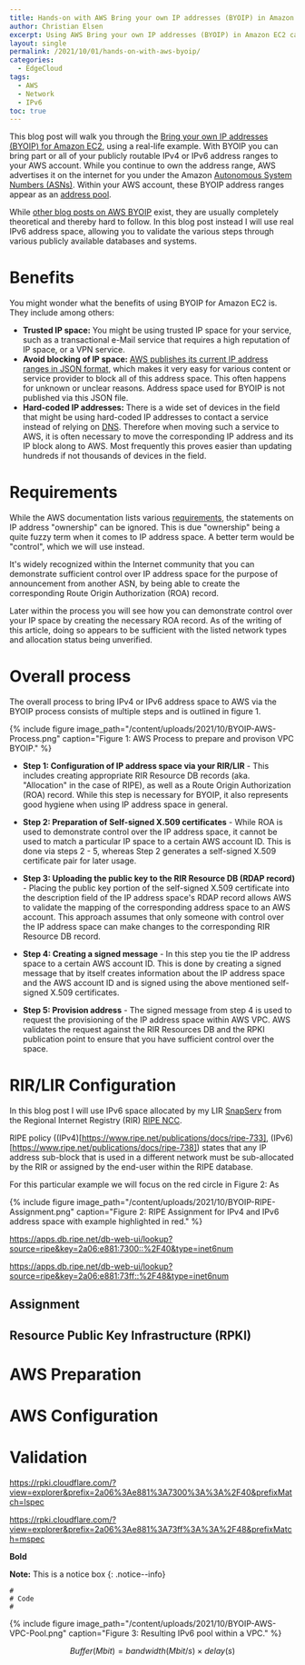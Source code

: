 ```yaml
---
title: Hands-on with AWS Bring your own IP addresses (BYOIP) in Amazon EC2
author: Christian Elsen
excerpt: Using AWS Bring your own IP addresses (BYOIP) in Amazon EC2 capability with a real life example of an IPv6 prefix, showing provisioning and troubleshooting steps.
layout: single
permalink: /2021/10/01/hands-on-with-aws-byoip/
categories:
  - EdgeCloud
tags:
  - AWS
  - Network
  - IPv6
toc: true
---
```


This blog post will walk you through the [Bring your own IP addresses (BYOIP) for Amazon EC2](https://docs.aws.amazon.com/AWSEC2/latest/UserGuide/ec2-byoip.html), using a real-life example. With BYOIP you can bring part or all of your publicly routable IPv4 or IPv6 address ranges to your AWS account. While you continue to own the address range, AWS advertises it on the internet for you under the Amazon [Autonomous System Numbers (ASNs)](https://en.wikipedia.org/wiki/Autonomous_system_(Internet)). Within your AWS account, these BYOIP address ranges appear as an [address pool](https://docs.aws.amazon.com/vpc/latest/userguide/vpc-ip-addressing.html).

While [other blog posts on AWS BYOIP](https://aws.amazon.com/blogs/networking-and-content-delivery/introducing-bring-your-own-ip-byoip-for-amazon-vpc/) exist, they are usually completely theoretical and thereby hard to follow. In this blog post instead I will use real IPv6 address space, allowing you to validate the various steps through various publicly available databases and systems.

# Benefits

You might wonder what the benefits of using BYOIP for Amazon EC2 is. They include among others:

* **Trusted IP space:** You might be using trusted IP space for your service, such as a transactional e-Mail service that requires a high reputation of IP space, or a VPN service.
* **Avoid blocking of IP space:** [AWS publishes its current IP address ranges in JSON format](https://docs.aws.amazon.com/general/latest/gr/aws-ip-ranges.html), which makes it very easy for various content or service provider to block all of this address space. This often happens for unknown or unclear reasons. Address space used for BYOIP is not published via this JSON file.
* **Hard-coded IP addresses:** There is a wide set of devices in the field that might be using hard-coded IP addresses to contact a service instead of relying on [DNS](https://en.wikipedia.org/wiki/Domain_Name_System). Therefore when moving such a service to AWS, it is often necessary to move the corresponding IP address and its IP block along to AWS. Most frequently this proves easier than updating hundreds if not thousands of devices in the field.   

# Requirements

While the AWS documentation lists various [requirements](https://docs.aws.amazon.com/AWSEC2/latest/UserGuide/ec2-byoip.html#byoip-requirements), the statements on IP address "ownership" can be ignored. This is due  "ownership" being a quite fuzzy term when it comes to IP address space. A better term would be "control", which we will use instead.

It's widely recognized within the Internet community that you can demonstrate sufficient control over IP address space for the purpose of announcement from another ASN, by being able to create the corresponding Route Origin Authorization (ROA) record.

Later within the process you will see how you can demonstrate control over your IP space by creating the necessary ROA record. As of the writing of this article, doing so appears to be sufficient with the listed network types and allocation status being unverified.

# Overall process

The overall process to bring IPv4 or IPv6 address space to AWS via the BYOIP process consists of multiple steps and is outlined in figure 1.

{% include figure image_path="/content/uploads/2021/10/BYOIP-AWS-Process.png" caption="Figure 1: AWS Process to prepare and provison VPC BYOIP." %}

* **Step 1: Configuration of IP address space via your RIR/LIR** - This includes creating appropriate RIR Resource DB records (aka. "Allocation" in the case of RIPE), as well as a Route Origin Authorization (ROA) record. While this step is necessary for BYOIP, it also represents good hygiene when using IP address space in general.

* **Step 2: Preparation of Self-signed X.509 certificates** - While ROA is used to demonstrate control over the IP address space, it cannot be used to match a particular IP space to a certain AWS account ID. This is done via steps 2 - 5, whereas Step 2 generates a self-signed X.509 certificate pair for later usage.

* **Step 3: Uploading the public key to the RIR Resource DB (RDAP record)** - Placing the public key portion of the self-signed X.509 certificate into the description field of the IP address space's RDAP record allows AWS to validate the mapping of the corresponding address space to an AWS account. This approach assumes that only someone with control over the IP address space can make changes to the corresponding RIR Resource DB record.

* **Step 4: Creating a signed message** - In this step you tie the IP address space to a certain AWS account ID. This is done by creating a signed message that by itself creates information about the IP address space and the AWS account ID and is signed using the above mentioned self-signed X.509 certificates.

* **Step 5: Provision address** - The signed message from step 4 is used to request the provisioning of the IP address space within AWS VPC. AWS validates the request against the RIR Resources DB and the RPKI publication point to ensure that you have sufficient control over the space.  

# RIR/LIR Configuration

In this blog post I will use IPv6 space allocated by my LIR [SnapServ](https://snapserv.net/) from the Regional Internet Registry (RIR) [RIPE NCC](https://www.ripe.net/).

RIPE policy ((IPv4)[https://www.ripe.net/publications/docs/ripe-733], (IPv6)[https://www.ripe.net/publications/docs/ripe-738]) states that any IP address sub-block that is used in a different network must be sub-allocated by the RIR or assigned by the end-user within the RIPE database.

For this particular example we will focus on the red circle in Figure 2: As

{% include figure image_path="/content/uploads/2021/10/BYOIP-RIPE-Assignment.png" caption="Figure 2: RIPE Assignment for IPv4 and IPv6 address space with example highlighted in red." %}


https://apps.db.ripe.net/db-web-ui/lookup?source=ripe&key=2a06:e881:7300::%2F40&type=inet6num

https://apps.db.ripe.net/db-web-ui/lookup?source=ripe&key=2a06:e881:73ff::%2F48&type=inet6num



## Assignment

## Resource Public Key Infrastructure (RPKI)

# AWS Preparation

# AWS Configuration

# Validation

https://rpki.cloudflare.com/?view=explorer&prefix=2a06%3Ae881%3A7300%3A%3A%2F40&prefixMatch=lspec

https://rpki.cloudflare.com/?view=explorer&prefix=2a06%3Ae881%3A73ff%3A%3A%2F48&prefixMatch=mspec

**Bold**

**Note:** This is a notice box
{: .notice--info}

```
#
# Code
#

```



{% include figure image_path="/content/uploads/2021/10/BYOIP-AWS-VPC-Pool.png" caption="Figure 3: Resulting IPv6 pool within a VPC." %}



$$
   Buffer (Mbit) = bandwidth (Mbit/s) × delay (s)
$$
